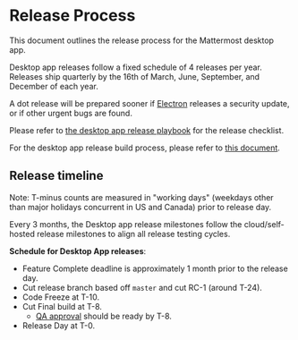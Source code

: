 # Release Process

This document outlines the release process for the Mattermost desktop app.

Desktop app releases follow a fixed schedule of 4 releases per year. Releases ship quarterly by the 16th of March, June, September, and December of each year.

A dot release will be prepared sooner if [Electron](https://github.com/electron/electron/releases) releases a security update, or if other urgent bugs are found.

Please refer to [the desktop app release playbook](https://community.mattermost.com/playbooks/playbooks/h3a39biacpnuim7ufmwiuuoxfo/outline) for the release checklist.

For the desktop app release build process, please refer to [this document](https://developers.mattermost.com/internal/desktop-release-process/).

## Release timeline

Note: T-minus counts are measured in "working days" (weekdays other than major holidays concurrent in US and Canada) prior to release day.

Every 3 months, the Desktop app release milestones follow the cloud/self-hosted release milestones to align all release testing cycles.

**Schedule for Desktop App releases**:
 - Feature Complete deadline is approximately 1 month prior to the release day.
 - Cut release branch based off `master` and cut RC-1 (around T-24).
 - Code Freeze at T-10.
 - Cut Final build at T-8.
    - [QA approval](https://community.mattermost.com/playbooks/playbooks/h798dt39mpbymb8z5uoiuf4hdo/outline) should be ready by T-8.
 - Release Day at T-0.
